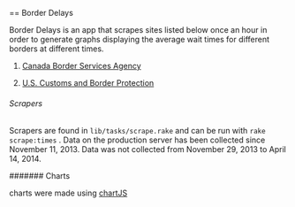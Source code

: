 == Border Delays

Border Delays is an app that scrapes sites listed below once an hour in order to generate graphs displaying the average wait times for different borders at different times.

1. [Canada Border Services Agency](http://www.cbsa-asfc.gc.ca/bwt-taf/menu-eng.html) 

2. [U.S. Customs and Border Protection](http://apps.cbp.gov/bwt/index.asp) 


###### Scrapers

Scrapers are found in `lib/tasks/scrape.rake` and can be run with  `rake scrape:times` . Data on the production server has been collected since November 11, 2013. Data was not collected from November 29, 2013 to April 14, 2014. 


####### Charts

charts were made using [chartJS](http://www.chartjs.org/)
